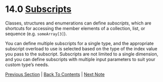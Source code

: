 # 14.0 [Subscripts](https://developer.apple.com/library/content/documentation/Swift/Conceptual/Swift_Programming_Language/Subscripts.html)

Classes, structures and enumerations can define *subscripts*, which are shortcuts for accessing the member elements of a collection, list, or sequence (e.g. `someArray[3]`).

You can define multiple subscripts for a single type, and the appropriate subscript overload to use is selected based on the type of the index value you pass to the subscript. Subscripts are not limited to a single dimension, and you can define subscripts with multiple input parameters to suit your custom type’s needs.

[Previous Section](../13%20-%20Enumerations/13.5%20-%20Recursive%20Enumerations.md) | [Back To Contents](https://github.com/Firanus/swift-language-guide-notes) |  [Next Note](../14%20-%20Subscripts/14.1%20-%20Subscript%20Syntax.md)